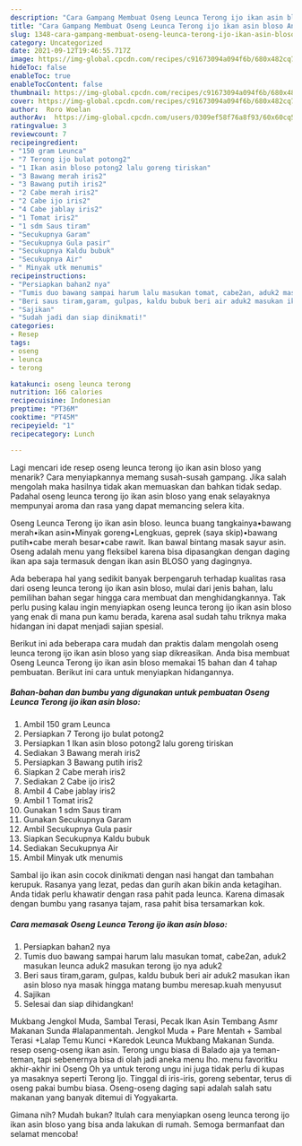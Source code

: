 ```yaml
---
description: "Cara Gampang Membuat Oseng Leunca Terong ijo ikan asin bloso Anti Gagal"
title: "Cara Gampang Membuat Oseng Leunca Terong ijo ikan asin bloso Anti Gagal"
slug: 1348-cara-gampang-membuat-oseng-leunca-terong-ijo-ikan-asin-bloso-anti-gagal
category: Uncategorized
date: 2021-09-12T19:46:55.717Z
image: https://img-global.cpcdn.com/recipes/c91673094a094f6b/680x482cq70/oseng-leunca-terong-ijo-ikan-asin-bloso-foto-resep-utama.jpg
hideToc: false
enableToc: true
enableTocContent: false
thumbnail: https://img-global.cpcdn.com/recipes/c91673094a094f6b/680x482cq70/oseng-leunca-terong-ijo-ikan-asin-bloso-foto-resep-utama.jpg
cover: https://img-global.cpcdn.com/recipes/c91673094a094f6b/680x482cq70/oseng-leunca-terong-ijo-ikan-asin-bloso-foto-resep-utama.jpg
author:  Roro Woelan
authorAv:  https://img-global.cpcdn.com/users/0309ef58f76a8f93/60x60cq50/avatar.jpg
ratingvalue: 3
reviewcount: 7
recipeingredient:
- "150 gram Leunca"
- "7 Terong ijo bulat potong2"
- "1 Ikan asin bloso potong2 lalu goreng tiriskan"
- "3 Bawang merah iris2"
- "3 Bawang putih iris2"
- "2 Cabe merah iris2"
- "2 Cabe ijo iris2"
- "4 Cabe jablay iris2"
- "1 Tomat iris2"
- "1 sdm Saus tiram"
- "Secukupnya Garam"
- "Secukupnya Gula pasir"
- "Secukupnya Kaldu bubuk"
- "Secukupnya Air"
- " Minyak utk menumis"
recipeinstructions:
- "Persiapkan bahan2 nya"
- "Tumis duo bawang sampai harum lalu masukan tomat, cabe2an, aduk2 masukan leunca aduk2 masukan terong ijo nya aduk2"
- "Beri saus tiram,garam, gulpas, kaldu bubuk beri air aduk2 masukan ikan asin bloso nya masak hingga matang bumbu meresap.kuah menyusut"
- "Sajikan"
- "Sudah jadi dan siap dinikmati!"
categories:
- Resep
tags:
- oseng
- leunca
- terong

katakunci: oseng leunca terong 
nutrition: 166 calories
recipecuisine: Indonesian
preptime: "PT36M"
cooktime: "PT45M"
recipeyield: "1"
recipecategory: Lunch

---
```



Lagi mencari ide resep oseng leunca terong ijo ikan asin bloso yang menarik? Cara menyiapkannya memang susah-susah gampang. Jika salah mengolah maka hasilnya tidak akan memuaskan dan bahkan tidak sedap. Padahal oseng leunca terong ijo ikan asin bloso yang enak selayaknya mempunyai aroma dan rasa yang dapat memancing selera kita.


Oseng Leunca Terong ijo ikan asin bloso. leunca buang tangkainya•bawang merah•ikan asin•Minyak goreng•Lengkuas, geprek (saya skip)•bawang putih•cabe merah besar•cabe rawit. Ikan bawal bintang masak sayur asin. Oseng adalah menu yang fleksibel karena bisa dipasangkan dengan daging ikan apa saja termasuk dengan ikan asin BLOSO yang dagingnya.

Ada beberapa hal yang sedikit banyak berpengaruh terhadap kualitas rasa dari oseng leunca terong ijo ikan asin bloso, mulai dari jenis bahan, lalu pemilihan bahan segar hingga cara membuat dan menghidangkannya. Tak perlu pusing kalau ingin menyiapkan oseng leunca terong ijo ikan asin bloso yang enak di mana pun kamu berada, karena asal sudah tahu triknya maka hidangan ini dapat menjadi sajian spesial.


Berikut ini ada beberapa cara mudah dan praktis dalam mengolah oseng leunca terong ijo ikan asin bloso yang siap dikreasikan. Anda bisa membuat Oseng Leunca Terong ijo ikan asin bloso memakai 15 bahan dan 4 tahap pembuatan. Berikut ini cara untuk menyiapkan hidangannya.

<!--inarticleads1-->

##### Bahan-bahan dan bumbu yang digunakan untuk pembuatan Oseng Leunca Terong ijo ikan asin bloso:

1. Ambil 150 gram Leunca
1. Persiapkan 7 Terong ijo bulat potong2
1. Persiapkan 1 Ikan asin bloso potong2 lalu goreng tiriskan
1. Sediakan 3 Bawang merah iris2
1. Persiapkan 3 Bawang putih iris2
1. Siapkan 2 Cabe merah iris2
1. Sediakan 2 Cabe ijo iris2
1. Ambil 4 Cabe jablay iris2
1. Ambil 1 Tomat iris2
1. Gunakan 1 sdm Saus tiram
1. Gunakan Secukupnya Garam
1. Ambil Secukupnya Gula pasir
1. Siapkan Secukupnya Kaldu bubuk
1. Sediakan Secukupnya Air
1. Ambil  Minyak utk menumis


Sambal ijo ikan asin cocok dinikmati dengan nasi hangat dan tambahan kerupuk. Rasanya yang lezat, pedas dan gurih akan bikin anda ketagihan. Anda tidak perlu khawatir dengan rasa pahit pada leunca. Karena dimasak dengan bumbu yang rasanya tajam, rasa pahit bisa tersamarkan kok. 

<!--inarticleads2-->

##### Cara memasak Oseng Leunca Terong ijo ikan asin bloso:

1. Persiapkan bahan2 nya
1. Tumis duo bawang sampai harum lalu masukan tomat, cabe2an, aduk2 masukan leunca aduk2 masukan terong ijo nya aduk2
1. Beri saus tiram,garam, gulpas, kaldu bubuk beri air aduk2 masukan ikan asin bloso nya masak hingga matang bumbu meresap.kuah menyusut
1. Sajikan
1. Selesai dan siap dihidangkan!

Mukbang Jengkol Muda, Sambal Terasi, Pecak Ikan Asin Tembang Asmr Makanan Sunda #lalapanmentah. Jengkol Muda + Pare Mentah + Sambal Terasi +Lalap Temu Kunci +Karedok Leunca Mukbang Makanan Sunda. resep oseng-oseng ikan asin. Terong ungu biasa di Balado aja ya teman-teman, tapi sebenernya bisa di olah jadi aneka menu lho. menu favoritku akhir-akhir ini Oseng Oh ya untuk terong ungu ini juga tidak perlu di kupas ya masaknya seperti Terong Ijo. Tinggal di iris-iris, goreng sebentar, terus di oseng pakai bumbu biasa. Oseng-oseng daging sapi adalah salah satu makanan yang banyak ditemui di Yogyakarta. 

Gimana nih? Mudah bukan? Itulah cara menyiapkan oseng leunca terong ijo ikan asin bloso yang bisa anda lakukan di rumah. Semoga bermanfaat dan selamat mencoba!
